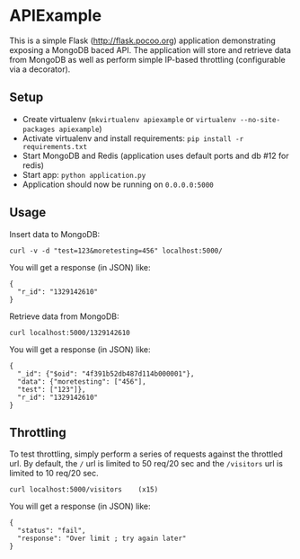 APIExample
===========
This is a simple Flask (http://flask.pocoo.org) application demonstrating exposing a MongoDB baced API.  The application will store and retrieve data from MongoDB as well as perform simple IP-based throttling (configurable via a decorator).

Setup
------
* Create virtualenv (`mkvirtualenv apiexample` or `virtualenv --no-site-packages apiexample`)
* Activate virtualenv and install requirements: `pip install -r requirements.txt`
* Start MongoDB and Redis (application uses default ports and db #12 for redis)
* Start app: `python application.py`
* Application should now be running on `0.0.0.0:5000`

Usage
------

Insert data to MongoDB:

    curl -v -d "test=123&moretesting=456" localhost:5000/

You will get a response (in JSON) like:

    {
      "r_id": "1329142610"
    }

Retrieve data from MongoDB:

    curl localhost:5000/1329142610

You will get a response (in JSON) like:
        
    {
      "_id": {"$oid": "4f391b52db487d114b000001"}, 
      "data": {"moretesting": ["456"], 
      "test": ["123"]}, 
      "r_id": "1329142610"
    }


Throttling
----------
To test throttling, simply perform a series of requests against the throttled url.  By default, the `/` url is limited to 50 req/20 sec and the `/visitors` url is limited to 10 req/20 sec.

    curl localhost:5000/visitors    (x15)

You will get a response (in JSON) like:

    {
      "status": "fail", 
      "response": "Over limit ; try again later"
    }


